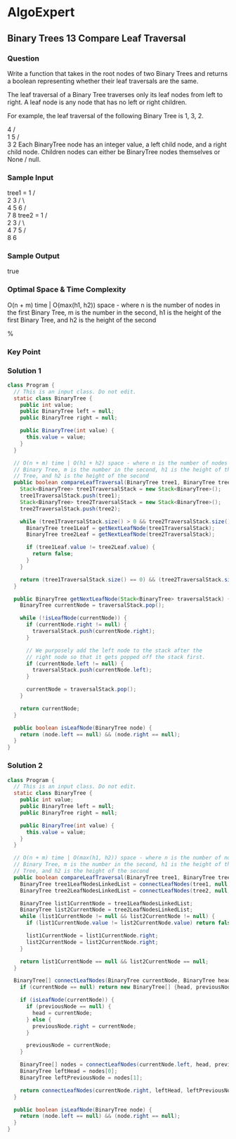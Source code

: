 # AlgoExpert

## Binary Trees 13 Compare Leaf Traversal

### Question

Write a function that takes in the root nodes of two Binary Trees and returns a boolean representing whether their leaf traversals are the same.

The leaf traversal of a Binary Tree traverses only its leaf nodes from left to right. A leaf node is any node that has no left or right children.

For example, the leaf traversal of the following Binary Tree is 1, 3, 2.

   4
 /   \
1     5
    /   \
   3     2
Each BinaryTree node has an integer value, a left child node, and a right child node. Children nodes can either be BinaryTree nodes themselves or None / null.

### Sample Input

tree1 = 1
      /   \
     2     3
   /   \     \
  4     5     6
      /   \
     7     8
tree2 = 1
      /   \
     2     3
   /   \    \
  4     7    5
            /  \
           8    6

### Sample Output

true

### Optimal Space & Time Complexity

O(n + m) time | O(max(h1, h2)) space - where n is the number of nodes in the first Binary Tree, m is the number in the second, h1 is the height of the first Binary Tree, and h2 is the height of the second

%

### Key Point

### Solution 1

```java
class Program {
  // This is an input class. Do not edit.
  static class BinaryTree {
    public int value;
    public BinaryTree left = null;
    public BinaryTree right = null;

    public BinaryTree(int value) {
      this.value = value;
    }
  }

  // O(n + m) time | O(h1 + h2) space - where n is the number of nodes in the first
  // Binary Tree, m is the number in the second, h1 is the height of the first Binary
  // Tree, and h2 is the height of the second
  public boolean compareLeafTraversal(BinaryTree tree1, BinaryTree tree2) {
    Stack<BinaryTree> tree1TraversalStack = new Stack<BinaryTree>();
    tree1TraversalStack.push(tree1);
    Stack<BinaryTree> tree2TraversalStack = new Stack<BinaryTree>();
    tree2TraversalStack.push(tree2);

    while (tree1TraversalStack.size() > 0 && tree2TraversalStack.size() > 0) {
      BinaryTree tree1Leaf = getNextLeafNode(tree1TraversalStack);
      BinaryTree tree2Leaf = getNextLeafNode(tree2TraversalStack);

      if (tree1Leaf.value != tree2Leaf.value) {
        return false;
      }
    }

    return (tree1TraversalStack.size() == 0) && (tree2TraversalStack.size() == 0);
  }

  public BinaryTree getNextLeafNode(Stack<BinaryTree> traversalStack) {
    BinaryTree currentNode = traversalStack.pop();

    while (!isLeafNode(currentNode)) {
      if (currentNode.right != null) {
        traversalStack.push(currentNode.right);
      }

      // We purposely add the left node to the stack after the
      // right node so that it gets popped off the stack first.
      if (currentNode.left != null) {
        traversalStack.push(currentNode.left);
      }

      currentNode = traversalStack.pop();
    }

    return currentNode;
  }

  public boolean isLeafNode(BinaryTree node) {
    return (node.left == null) && (node.right == null);
  }
}

```

### Solution 2

```java
class Program {
  // This is an input class. Do not edit.
  static class BinaryTree {
    public int value;
    public BinaryTree left = null;
    public BinaryTree right = null;

    public BinaryTree(int value) {
      this.value = value;
    }
  }

  // O(n + m) time | O(max(h1, h2)) space - where n is the number of nodes in the first
  // Binary Tree, m is the number in the second, h1 is the height of the first Binary
  // Tree, and h2 is the height of the second
  public boolean compareLeafTraversal(BinaryTree tree1, BinaryTree tree2) {
    BinaryTree tree1LeafNodesLinkedList = connectLeafNodes(tree1, null, null)[0];
    BinaryTree tree2LeafNodesLinkedList = connectLeafNodes(tree2, null, null)[0];

    BinaryTree list1CurrentNode = tree1LeafNodesLinkedList;
    BinaryTree list2CurrentNode = tree2LeafNodesLinkedList;
    while (list1CurrentNode != null && list2CurrentNode != null) {
      if (list1CurrentNode.value != list2CurrentNode.value) return false;

      list1CurrentNode = list1CurrentNode.right;
      list2CurrentNode = list2CurrentNode.right;
    }

    return list1CurrentNode == null && list2CurrentNode == null;
  }

  BinaryTree[] connectLeafNodes(BinaryTree currentNode, BinaryTree head, BinaryTree previousNode) {
    if (currentNode == null) return new BinaryTree[] {head, previousNode};

    if (isLeafNode(currentNode)) {
      if (previousNode == null) {
        head = currentNode;
      } else {
        previousNode.right = currentNode;
      }

      previousNode = currentNode;
    }

    BinaryTree[] nodes = connectLeafNodes(currentNode.left, head, previousNode);
    BinaryTree leftHead = nodes[0];
    BinaryTree leftPreviousNode = nodes[1];

    return connectLeafNodes(currentNode.right, leftHead, leftPreviousNode);
  }

  public boolean isLeafNode(BinaryTree node) {
    return (node.left == null) && (node.right == null);
  }
}

```
